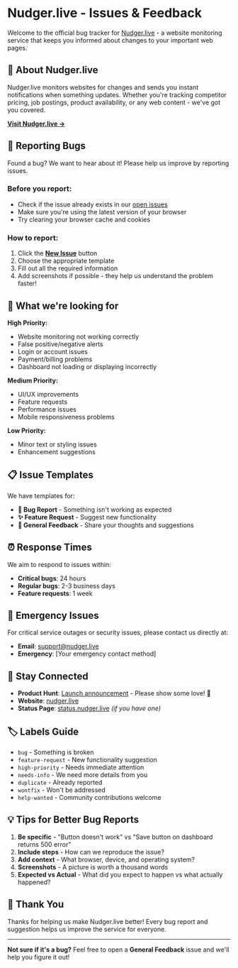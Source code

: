 # Nudger.live - Issues & Feedback

Welcome to the official bug tracker for [Nudger.live](https://nudger.live) - a website monitoring service that keeps you informed about changes to your important web pages.

## 🚀 About Nudger.live

Nudger.live monitors websites for changes and sends you instant notifications when something updates. Whether you're tracking competitor pricing, job postings, product availability, or any web content - we've got you covered.

**[Visit Nudger.live →](https://nudger.live)**

## 🐛 Reporting Bugs

Found a bug? We want to hear about it! Please help us improve by reporting issues.

### Before you report:
- Check if the issue already exists in our [open issues](../../issues)
- Make sure you're using the latest version of your browser
- Try clearing your browser cache and cookies

### How to report:
1. Click the **[New Issue](../../issues/new/choose)** button
2. Choose the appropriate template
3. Fill out all the required information
4. Add screenshots if possible - they help us understand the problem faster!

## 🎯 What we're looking for

**High Priority:**
- Website monitoring not working correctly
- False positive/negative alerts
- Login or account issues
- Payment/billing problems
- Dashboard not loading or displaying incorrectly

**Medium Priority:**
- UI/UX improvements
- Feature requests
- Performance issues
- Mobile responsiveness problems

**Low Priority:**
- Minor text or styling issues
- Enhancement suggestions

## 📋 Issue Templates

We have templates for:
- **🐛 Bug Report** - Something isn't working as expected
- **✨ Feature Request** - Suggest new functionality
- **💬 General Feedback** - Share your thoughts and suggestions

## ⏰ Response Times

We aim to respond to issues within:
- **Critical bugs**: 24 hours
- **Regular bugs**: 2-3 business days
- **Feature requests**: 1 week

## 🚨 Emergency Issues

For critical service outages or security issues, please contact us directly at:
- **Email**: support@nudger.live
- **Emergency**: [Your emergency contact method]

## 📱 Stay Connected

- **Product Hunt**: [Launch announcement](https://producthunt.com/posts/nudger-live) - Please show some love! 🙏
- **Website**: [nudger.live](https://nudger.live)
- **Status Page**: [status.nudger.live](https://status.nudger.live) *(if you have one)*

## 🏷️ Labels Guide

- `bug` - Something is broken
- `feature-request` - New functionality suggestion
- `high-priority` - Needs immediate attention
- `needs-info` - We need more details from you
- `duplicate` - Already reported
- `wontfix` - Won't be addressed
- `help-wanted` - Community contributions welcome

## 💡 Tips for Better Bug Reports

1. **Be specific** - "Button doesn't work" vs "Save button on dashboard returns 500 error"
2. **Include steps** - How can we reproduce the issue?
3. **Add context** - What browser, device, and operating system?
4. **Screenshots** - A picture is worth a thousand words
5. **Expected vs Actual** - What did you expect to happen vs what actually happened?

## 🙏 Thank You

Thanks for helping us make Nudger.live better! Every bug report and suggestion helps us improve the service for everyone.

---

**Not sure if it's a bug?** Feel free to open a **General Feedback** issue and we'll help you figure it out!

